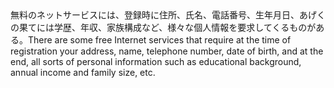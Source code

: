 <tr><td>無料のネットサービスには、登録時に住所、氏名、電話番号、生年月日、あげくの果てには学歴、年収、家族構成など、様々な個人情報を要求してくるものがある。<td><tr><tr><td>There are some free Internet services that require at the time of registration your address, name, telephone number, date of birth, and at the end, all sorts of personal information such as educational background, annual income and family size, etc.<td><tr></table>

